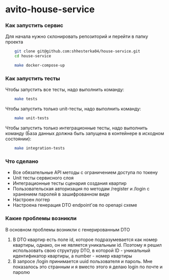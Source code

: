 # avito-house-service

### Как запустить сервис

Для начала нужно склонировать репозиторий и перейти в папку проекта
```bash
    git clone git@github.com:shhesterka04/house-service.git
    cd house-service
```

```bash
    make docker-compose-up
```

### Как запустить тесты

Чтобы запустить все тесты, надо выполнить команду:
    
```bash
    make tests
```

Чтобы запустить только unit-тесты, надо выполнить команду:

```bash
    make unit-tests
```

Чтобы запустить только интеграционные тесты, надо выполнить команду (База данных должна быть запущена в контейнере в исходном состоянии):

```bash
    make integration-tests
```

### Что сделано
- Все обязательные API методы с ограничением доступа по токену
- Unit тесты сервисного слоя
- Интеграционные тесты сценария создания квартир
- Пользовательская авторизация по методам /register и /login c хранением паролей в зашифрованном виде
- Настроен логгер
- Настроена генерация DTO endpoint'ов по openapi схеме

### Какие проблемы возникли
В основном проблемы возникли с генерированным DTO
1. В DTO квартир есть поле id, которое подразумевается как номер квартиры, однако, он не является уникальным id. Поэтому я решил использовать свою структуру DTO, в которой ID - уникальный идентификатор квартиры, а number - номер квартиры
2. В запросе /login принимается uuid пользователя и пароль. Мне показалось это странным и я вместо этого я делаю login по почте и паролю
